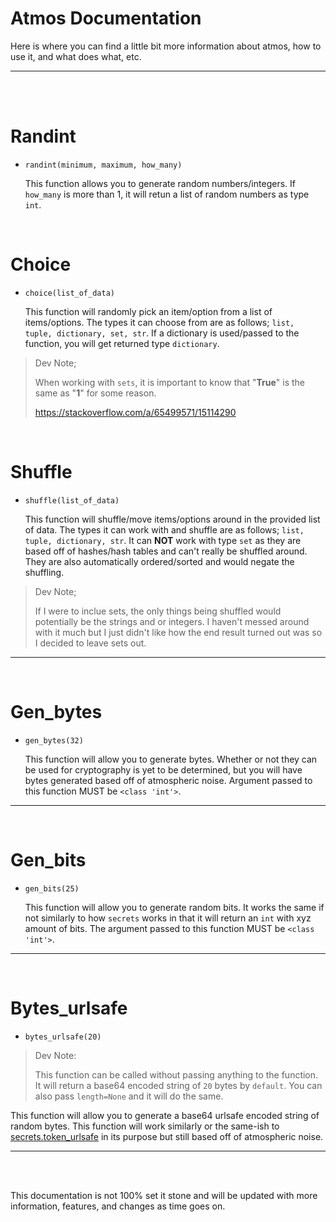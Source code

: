 # Atmos Documentation
Here is where you can find a little bit more information about atmos, how to use it, and what does what, etc.
__ __

<br>
<br>

# Randint
- `randint(minimum, maximum, how_many)`

  This function allows you to generate random numbers/integers. If `how_many` is more than 1, it will retun a list of random numbers as type `int`.

<br>

# Choice
- `choice(list_of_data)`

  This function will randomly pick an item/option from a list of items/options. The types it can choose from are as follows; `list, tuple, dictionary, set, str`. If a dictionary is used/passed to the function, you will get returned type `dictionary`.

> Dev Note;
>
> When working with `sets`, it is important to know that "**True**" is the same as "**1**" for some reason.
>
> https://stackoverflow.com/a/65499571/15114290

<br>

# Shuffle
- `shuffle(list_of_data)`

  This function will shuffle/move items/options around in the provided list of data. The types it can work with and shuffle are as follows; `list, tuple, dictionary, str`. It can **NOT** work with type `set` as they are based off of hashes/hash tables and can't really be shuffled around. They are also automatically ordered/sorted and would negate the shuffling.

> Dev Note;
>
> If I were to inclue sets, the only things being shuffled would potentially be the strings and or integers. I haven't messed around with it much but I just didn't like how the end result turned out was so I decided to leave sets out.
__ __

<br>

# Gen_bytes
- `gen_bytes(32)`

  This function will allow you to generate bytes. Whether or not they can be used for cryptography is yet to be determined, but you will have bytes generated based off of atmospheric noise. Argument passed to this function MUST be `<class 'int'>`.
__ __

<br>

# Gen_bits
- `gen_bits(25)`

  This function will allow you to generate random bits. It works the same if not similarly to how `secrets` works in that it will return an `int` with xyz amount of bits. The argument passed to this function MUST be `<class 'int'>`.
__ __

<br>

# Bytes_urlsafe
- `bytes_urlsafe(20)`
> Dev Note:
>
> This function can be called without passing anything to the function. It will return a base64 encoded string of `20` bytes by `default`. You can also pass `length=None` and it will do the same.

  This function will allow you to generate a base64 urlsafe encoded string of random bytes. This function will work similarly or the same-ish to [secrets.token_urlsafe](https://docs.python.org/3/library/secrets.html#secrets.token_urlsafe) in its purpose but still based off of atmospheric noise.
__ __

<br>
<br>

This documentation is not 100% set it stone and will be updated with more information, features, and changes as time goes on.
